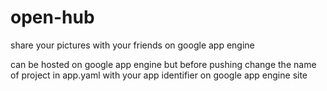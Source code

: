 open-hub
========

share your pictures with your friends on google app engine

can be hosted on google app engine but before pushing change the name of project in app.yaml with your app identifier on google app engine site
